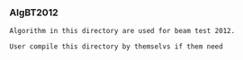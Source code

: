 
### AlgBT2012

    Algorithm in this directory are used for beam test 2012.

    User compile this directory by themselvs if them need

